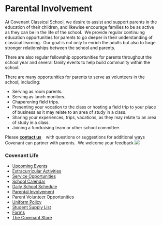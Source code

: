 # Parental Involvement

<span></span>
At Covenant Classical School, we desire to assist and support parents in the education of their children, and likewise encourage families to be as active as they can be in the life of the school.  We provide regular continuing education opportunities for parents to go deeper in their understanding of classical learning.  Our goal is not only to enrich the adults but also to forge stronger relationships between the school and parents.

There are also regular fellowship opportunities for parents throughout the school year and several family events to help build community within the school.

There are many opportunities for parents to serve as volunteers in the school, including:

*   Serving as room parents.
*   Serving as lunch monitors.
*   Chaperoning field trips.
*   Presenting your vocation to the class or hosting a field trip to your place of business as it may relate to an area of study in a class.
*   Sharing your experiences, trips, vacations, as they may relate to an area of study in a class.
*   Joining a fundraising team or other school committee.

Please [<span>**<span>contact us</span>**</span>](http://www.covenantclassicalschool.org/pages/page.asp?page_id=97821) **<span> </span>**  with questions or suggestions for additional ways Covenant can partner with parents.  We welcome your feedback.![](http://www.covenantclassicalschool.org/uploads/parentalinvolvement-W.jpg)

### Covenant Life

*   [Upcoming Events](http://www.covenantclassicalschool.org/upcoming-events)
*   [Extracurricular Activities](http://www.covenantclassicalschool.org/pages/page.asp?page_id=97834)
*   [Service Opportunities](http://www.covenantclassicalschool.org/pages/page.asp?page_id=151014)
*   [School Calendar](http://www.covenantclassicalschool.org/pages/page.asp?page_id=360805)
*   [Daily School Schedule](http://www.covenantclassicalschool.org/studentschedule)
*   [Parental Involvement](http://www.covenantclassicalschool.org/pages/page.asp?page_id=97832)
*   [Parent Volunteer Opportunities](http://www.covenantclassicalschool.org/pages/page.asp?page_id=124783)
*   [Uniform Policy](http://www.covenantclassicalschool.org/pages/page.asp?page_id=97833)
*   [Student Supply List](http://www.covenantclassicalschool.org/pages/page.asp?page_id=111492)
*   [Forms](http://www.covenantclassicalschool.org/pages/page.asp?page_id=116752)
*   [The Covenant Store](http://www.covenantclassicalschool.org/pages/page.asp?page_id=130062)